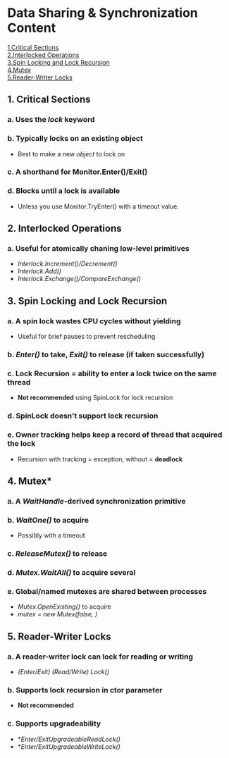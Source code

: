# Data Sharing & Synchronization Content
[1.Critical Sections](#1-critical-sections)\
[2.Interlocked Operations](#2-interlocked-operations)\
[3.Spin Locking and Lock Recursion](#3-spin-locking-and-lock-recursion)\
[4.Mutex](#4-mutex)\
[5.Reader-Writer Locks](#5-reader-writer-locks)

## 1. Critical Sections
### a. Uses the *lock* keyword
### b. Typically locks on an existing object
* Best to make a new *object* to lock on
### c. A shorthand for Monitor.Enter()/Exit()
### d. Blocks until a lock is available
* Unless you use Monitor.TryEnter() with a timeout value.

## 2. Interlocked Operations
### a. Useful for atomically chaning low-level primitives
* *Interlock.Increment()/Decrement()*
* *Interlock.Add()*
* *Interlock.Exchange()/CompareExchange()*

## 3. Spin Locking and Lock Recursion
### a. A spin lock wastes CPU cycles without yielding
* Useful for brief pauses to prevent rescheduling
### b. *Enter()* to take, *Exit()* to release (if taken successfully)
### c. Lock Recursion = ability to enter a lock twice on the same thread
* **Not recommended** using SpinLock for lock recursion
### d. SpinLock doesn't support lock recursion
### e. Owner tracking helps keep a record of thread that acquired the lock
* Recursion with tracking = exception, without = **deadlock**

## 4. Mutex*
### a. A *WaitHandle*-derived synchronization primitive
### b. *WaitOne()* to acquire
* Possibly with a timeout
### c. *ReleaseMutex()* to release
### d. *Mutex.WaitAll()* to acquire several
### e. Global/named mutexes are **shared between processes**
* *Mutex.OpenExisting()* to acquire
* *mutex = new Mutex(false, <name> )*

## 5. Reader-Writer Locks
### a. A reader-writer lock can lock for reading or writing
* *(Enter/Exit) (Read/Write) Lock()*
### b. Supports lock recursion in ctor parameter
* **Not recommended**
### c. Supports upgradeability
* **Enter/ExitUpgradeableReadLock()*
* **Enter/ExitUpgradeableWriteLock()*

